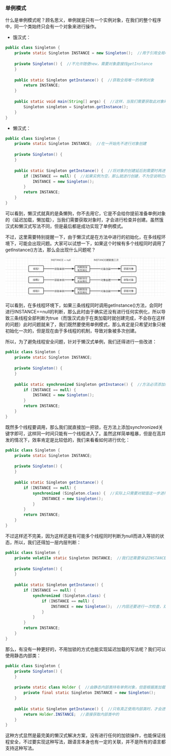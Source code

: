 ### 单例模式

什么是单例模式呢？顾名思义，单例就是只有一个实例对象，在我们的整个程序中，同一个类始终只会有一个对象来进行操作。

* 饿汉式：

```java
public class Singleton {
    private static Singleton INSTANCE = new Singleton();  //用于引用全局唯一的单例对象，在一开始就创建好

    private Singleton() {  //不允许随便new，需要对象直接找getInstance
    }

    public static Singleton getInstance() {  //获取全局唯一的单例对象
        return INSTANCE;
    }

    public static void main(String[] args) {  //这样，当我们需要获取此对象时，只能通过getInstance()来获取唯一的对象
        Singleton singleton = Singleton.getInstance();
    }
}
```

* 懒汉式：

```java
public class Singleton {
    private static Singleton INSTANCE;  //在一开始先不进行对象创建

    private Singleton() {
    }

    public static Singleton getInstance() {  //将对象的创建延后到需要时再进行
        if (INSTANCE == null) {  //如果实例为空，那么就进行创建，不为空说明已经创建过了，那么就直接返回
            INSTANCE = new Singleton();
        }
        return INSTANCE;
    }
}
```

可以看到，懒汉式就真的是条懒狗，你不去用它，它是不会给你提前准备单例对象的（延迟加载，懒加载），当我们需要获取对象时，才会进行检查并创建。虽然饿汉式和懒汉式写法不同，但是最后都是成功实现了单例模式。

不过，这里需要特别提醒一下，由于懒汉式是在方法中进行的初始化，在多线程环境下，可能会出现问题。大家可以试想一下，如果这个时候有多个线程同时调用了getInstance()方法，那么会出现什么问题呢？

![单例模式](../../img/创建型模式/单例模式.jpg)

可以看到，在多线程环境下，如果三条线程同时调用getInstance()方法，会同时进行INSTANCE==null的判断，那么此时由于确实还没有进行任何实例化，所以导致三条线程全部判断为true（而饿汉式由于在类加载时就创建完成，不会存在这样的问题）此时问题就来了，我们既然要使用单例模式，那么肯定是只希望对象只被初始化一次的，但是现在由于多线程的机制，导致对象被多次创建。

所以，为了避免线程安全问题，针对于懒汉式单例，我们还得进行一些改进：

```java
public class Singleton {
    private static Singleton INSTANCE;

    private Singleton() {
    }

    public static synchronized Singleton getInstance() {  //方法必须添加synchronized关键字加锁
        if (INSTANCE == null) {
            INSTANCE = new Singleton();
        }
        return INSTANCE;
    }
}
```

既然多个线程要调用，那么我们就直接加一把锁，在方法上添加synchronized关键字即可，这样同一时间只能有一个线程进入了。虽然这样简单粗暴，但是在高并发的情况下，效率肯定是比较低的，我们来看看如何进行优化：

```java
public class Singleton {
    private static Singleton INSTANCE;

    private Singleton() {
    }

    public static Singleton getInstance() {
        if (INSTANCE == null) {
            synchronized (Singleton.class) {  //实际上只需要对赋值这一步进行加锁即可
                INSTANCE = new Singleton();
            }
        }
        return INSTANCE;
    }
}
```

不过这样还不完美，因为这样还是有可能多个线程同时判断为null而进入等锁的状态，所以，我们还得加一层内层判断：

```java
public class Singleton {
    private volatile static Singleton INSTANCE;  //我们还需要保证INSTANCE在线程之间的可见性，这样当其他线程进入之后才会拿INSTANCE由其他线程更新的最新值去判断

    private Singleton() {
    }

    public static Singleton getInstance() {
        if (INSTANCE == null) {
            synchronized (Singleton.class) {
                if (INSTANCE == null) {
                    INSTANCE = new Singleton();  //内层还要进行一次检查，双重检查锁定
                }
            }
        }
        return INSTANCE;
    }
}
```

那么，有没有一种更好的，不用加锁的方式也能实现延迟加载的写法呢？我们可以使用静态内部类：

```java
public class Singleton {
    private Singleton() {
    }

    private static class Holder {  //由静态内部类持有单例对象，但是根据类加载特性，我们仅使用Singleton类时，不会对静态内部类进行初始化
        private final static Singleton INSTANCE = new Singleton();
    }

    public static Singleton getInstance() {  //只有真正使用内部类时，才会进行类初始化
        return Holder.INSTANCE;  //直接获取内部类中的
    }
}
```

这种方式显然是最完美的懒汉式解决方案，没有进行任何的加锁操作，也能保证线程安全，不过要实现这种写法，跟语言本身也有一定的关联，并不是所有的语言都支持这种写法。





